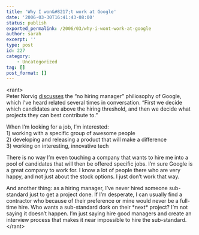 ```yaml
---
title: 'Why I won&#8217;t work at Google'
date: '2006-03-30T16:41:43-08:00'
status: publish
exported_permalink: /2006/03/why-i-wont-work-at-google
author: sarah
excerpt: ''
type: post
id: 227
category:
    - Uncategorized
tag: []
post_format: []
---
```

&lt;rant&gt;  
Peter Norvig [discusses](http://googleresearch.blogspot.com/2006/03/hiring-lake-wobegon-strategy.html) the “no hiring manager” philiosophy of Google, which I’ve heard related several times in conversation. “First we decide which candidates are above the hiring threshold, and then we decide what projects they can best contribute to.”

When I’m looking for a job, I’m interested:  
1\) working with a specific group of awesome people  
2\) developing and releasing a product that will make a difference  
3\) working on interesting, innovative tech

There is no way I’m even touching a company that wants to hire me into a pool of candidates that will then be offered specific jobs. I’m sure Google is a great company to work for. I know a lot of people there who are very happy, and not just about the stock options. I just don’t work that way.

And another thing: as a hiring manager, I’ve never hired someone sub-standard just to get a project done. If I’m desperate, I can usually find a contractor who because of their preference or mine would never be a full-time hire. Who wants a sub-standard dork on their \*next\* project? I’m not saying it doesn’t happen. I’m just saying hire good managers and create an interview process that makes it near impossible to hire the sub-standard.  
&lt;/rant&gt;